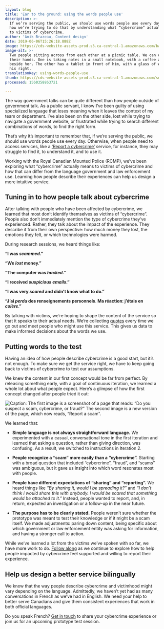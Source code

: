 ```yaml
---
layout: blog
title: 'Ear to the ground: using the words people use'
description: >-
  If we’re serving the public, we should use words people use every day. Here’s
  how we’re trying to do that by understanding what “cybercrime” actually means
  to victims of cybercrime.
author: 'Anik Brazeau, Content design'
date: 2019-06-06T15:26:18.888Z
image: https://cds-website-assets-prod.s3.ca-central-1.amazonaws.com/bag_and_hands_62d7b020be.jpg
image-alt: >-
  Two people sitting across from each other at a picnic table. We can only see
  their hands. One is taking notes in a small notebook, with a coffee and phone
  beside her. The other has a tablet in front of him, with a glass of water to
  his right. 
translationKey: using-words-people-use
thumb: https://cds-website-assets-prod.s3.ca-central-1.amazonaws.com/small_bag_and_hands_62d7b020be.jpg
processed: 1560358863721

---
```

The way government talks can be quite different than how people outside of government talk. As a public servant, I know I’ve been guilty of using specialized language that loses meaning when it leaves the context of my team or department. I’ve also been on the other side, lost while trying to navigate a government website, or frustrated while trying to search different combinations of words, to find the right form. 

That’s why it’s important to remember that, if we’re serving the public, we should use words people use every day. Otherwise, when people need to access services, like a [‘Report a cybercrime’](https://digital.canada.ca/2019/05/06/understanding-the-human-needs-of-people-impacted-by-cybercrime/) service, for instance, they may struggle to find it, to understand it, and to use it.  

Working with the Royal Canadian Mounted Police (RCMP), we’ve been exploring what “cybercrime” actually means to victims of cybercrime and how that can differ from the language government and law enforcement use. Learning how people describe their experiences can help us design a more intuitive service.

## Tuning in to how people talk about cybercrime

After talking with people who have been affected by cybercrime, we learned that most don’t identify themselves as victims of “cybercrime”. People also don’t immediately mention the type of cybercrime they’ve experienced. Rather, they talk about the impact of the experience. They describe it from their own perspective: how much money they lost, the emotions they felt, or which technologies were harmed. 

During research sessions, we heard things like:

**“I was *scammed*.”**

**“We *lost* money.”**

**“The computer was *hacked*.”**

**“I received *suspicious emails*.”**

**“I was very *scared* and didn't know what to do.”**

**“J’ai *perdu* des renseignements personnels. Ma réaction: j’étais en *colère*.”**

By talking with victims, we’re hoping to shape the content of the service so that it speaks to their actual needs. We’re collecting [quotes](https://digital.canada.ca/files/lexicon-research.xlsx) every time we go out and meet people who might use this service. This gives us data to make informed decisions about the words we use.

## Putting words to the test

Having an idea of how people describe cybercrime is a good start, but it’s not enough. To make sure we get the service right, we have to keep going back to victims of cybercrime to test our assumptions. 

We knew the content in our first concept would be far from perfect. By releasing something early, with a goal of continuous iteration, we learned a whole lot about what people expect. Here’s a glimpse of how the first concept changed after people tried it out:

![Caption: The first image is a screenshot of a page that reads: “Do you suspect a scam, cybercrime, or fraud?” The second image is a new version of the page, which now reads, “Report a scam”.](https://cds-website-assets-prod.s3.ca-central-1.amazonaws.com/english_concept_test_fd3cafc221.png)

We learned that:

* **Simple language is not always straightforward language.** We experimented with a casual, conversational tone in the first iteration and learned that asking a question, rather than giving direction, was confusing. As a result, we switched to instructions in Iteration 2. 

* **People recognize a “scam” more easily than a “cybercrime”.** Starting with a broad question that included “cybercrime”, “fraud”, and “scams” was ambiguous, but it gave us insight into which word resonates most with people.
* **People have different expectations of “sharing” and “reporting”.** We heard things like *“By sharing it, would I be spreading it?”* and *“I don’t think I would share this with anybody. I would be scared that something would be attached to it.”* Instead, people wanted to report, and, in return, expected an investigation or a follow-up in the near future.
* **The purpose has to be clearly stated.** People weren’t sure whether the prototype was meant to test their knowledge or if it might be a scam itself. We made adjustments: paring down content, being specific about which government or law enforcement entity was asking for information, and having a stronger call to action.

While we’ve learned a lot from the victims we’ve spoken with so far, we have more work to do. [Follow along](https://github.com/cds-snc/report-a-cybercrime) as we continue to explore how to help people impacted by cybercrime feel supported and willing to report their experience.

## Help us design a better service bilingually

We know that the way people describe cybercrime and victimhood might vary depending on the language. Admittedly, we haven’t yet had as many conversations in French as we’ve had in English. We need your help to better serve Canadians and give them consistent experiences that work in both official languages. 

Do you speak French? [Get in touch](mailto:anik.brazeau@tbs-sct.gc.ca) to share your cybercrime experience or join us for an upcoming prototype test session.

